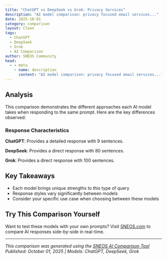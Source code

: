 ```yaml
---
title: "ChatGPT vs DeepSeek vs Grok: Privacy Services"
description: "AI model comparison: privacy focused email services..."
date: 2025-10-01
category: comparison
layout: Clean
tags:
  - ChatGPT
  - DeepSeek
  - Grok
  - AI Comparison
author: SNEOS Community
head:
  - - meta
    - name: description
      content: "AI model comparison: privacy focused email services..."
---
```


<ChatComparison
  title="ChatGPT vs DeepSeek vs Grok: Privacy Services"
  prompt="privacy focused email services"
  :responses='{
    "ChatGPT": "Here are some privacy-focused email services known for protecting user data and offering enhanced security features:\n\n1. **Proton Mail**  \n   - End-to-end encryption  \n   - No personal information required to sign up  \n   - Open source  \n   - Based in Switzerland (strong privacy laws)  \n\n2. **Tutanota**  \n   - End-to-end encrypted email and calendar  \n   - Open source  \n   - No ads, no tracking  \n   - Based in Germany (strict GDPR compliance)  \n\n3. **Mailfence**  \n   - End-to-end encryption with OpenPGP  \n   - Digital signatures  \n   - Located in Belgium (privacy-friendly jurisdiction)  \n   - Integrated calendar, contacts, and documents  \n\n4. **Posteo**  \n   - Strong focus on privacy and sustainability  \n   - No personal data required at signup  \n   - Supports two-factor authentication (2FA)  \n   - Based in Germany  \n\n5. **CounterMail**  \n   - End-to-end encryption using OpenPGP  \n   - Focus on security: no logs, diskless web servers  \n   - Two-factor authentication  \n   - Based in Sweden  \n\n6. **StartMail**  \n   - Based on PGP encryption  \n   - Developed by the makers of StartPage search engine  \n   - Privacy-focused policies, based in the Netherlands  \n\n7. **Runbox**  \n   - Privacy-focused email service from Norway  \n   - Strong encryption and security features  \n   - No ads or tracking  \n\nEach of these services emphasizes privacy, security, and minimal data collection. When choosing one, consider features, pricing, ease of use, and jurisdiction.",
    "DeepSeek": "Of course. The demand for privacy-focused email services has grown significantly as people become more aware of data collection by large tech companies. These services prioritize user security, data ownership, and transparency over free, ad-supported models.\n\nHere is a breakdown of what to look for and a comparison of the leading privacy-focused email providers.\n\n### Key Features of a Privacy-Focused Email Service\n\nWhen evaluating these services, look for:\n\n1.  **End-to-End Encryption (E2EE):** This ensures that only you and the recipient can read the email content. The service provider cannot decrypt it. (Note: This typically only works when both parties use the same service or standard).\n2.  **Zero-Access Encryption:** The provider encrypts your data on their servers with a key they don\u0027t have. Even if they are compelled to hand over your data, they cannot decrypt it.\n3.  **Jurisdiction:** The country where the company is based determines its data protection laws. Services based in privacy-friendly countries (like Switzerland or Germany) are preferable.\n4.  **Open Source:** Publicly available code allows security experts to audit it for vulnerabilities, ensuring there are no hidden backdoors.\n5.  **No/Limited Data Logging:** They should collect minimal metadata (e.g., IP addresses) and be transparent about what they do log.\n6.  **Alias Support:** The ability to create disposable email aliases to protect your main email address from spam and data breaches.\n\n---\n\n### Top Privacy-Focused Email Services Compared\n\nHere are the most prominent players in the space:\n\n| Feature | **Proton Mail** | **Tutanota** | **Mailbox.org** | **StartMail** | **Skiff** |\n| :--- | :--- | :--- | :--- | :--- | :--- |\n| **Pricing Model** | Freemium / Paid | Freemium / Paid | Paid (\u20AC3/mo) | Paid | Freemium / Paid |\n| **Base Country** | **Switzerland** (strong privacy laws) | **Germany** (strong privacy laws) | **Germany** (strong privacy laws) | **Netherlands** (good privacy laws) | **Switzerland** (strong privacy laws) |\n| **Encryption** | Zero-Access, E2EE (between Proton users), PGP support | Zero-Access, E2EE (between Tutanota users), can password-protect emails to outsiders | Zero-Access, PGP support (can be automated) | Zero-Access, PGP support | Zero-Access, E2EE |\n| **Open Source** | **Yes** (client apps) | **Yes** (client apps) | Partially | No | **Yes** |\n| **Free Plan** | **Yes** (1 GB, 1 address) | **Yes** (1 GB, 1 alias) | **No** (30-day trial) | **No** (30-day trial) | **Yes** (10 GB, 4 aliases) |\n| **Key Strengths** | Most well-known, strong security, PGP compatibility, Proton ecosystem (Drive, VPN, Calendar). | Built-in E2EE for calendars, very affordable paid plans, simple interface. | Full email suite (calendar, contacts), uses standard IMAP/SMTP (with PGP). | User-friendly, from creators of StartPage search, one-click aliases. | Modern UI, generous free plan, includes Skiff Pages \u0026 Drive, Web3/crypto-friendly. |\n| **Potential Drawbacks** | Can be slower to develop new features, search is limited due to encryption. | Less flexible with external PGP, custom domain on paid plans only. | Not fully open source, interface can feel less modern. | No free plan, not open source. | Newer company, still building a long-term track record. |\n\n---\n\n### Detailed Provider Overview\n\n#### 1. Proton Mail\nOften considered the gold standard, Proton Mail was founded by CERN scientists with a focus on privacy.\n*   **Pros:** Excellent reputation, strong security model, transparent, part of a growing privacy ecosystem (Proton VPN, Drive, Calendar). The free plan is very capable for basic use.\n*   **Cons:** Advanced features like custom filters and more sophisticated search require a paid plan. Some find the mobile app experience less fluid than mainstream options.\n\n#### 2. Tutanota\nA strong competitor to Proton, Tutanota offers a streamlined and very secure experience.\n*   **Pros:** Extremely affordable premium plans. Includes an encrypted calendar even on free plans. The encryption is built-in and seamless for communicating with other Tutanota users.\n*   **Cons:** Its handling of external PGP is less straightforward than Proton\u0027s. The interface is simpler, which some may see as a pro or con.\n\n#### 3. Mailbox.org\nA privacy-focused service that takes a more traditional approach, ideal for those who need a full productivity suite.\n*   **Pros:** Offers a complete package (email, calendar, contacts, cloud storage) for a flat fee. Uses standard protocols (IMAP/SMTP) which works with any email client, while still offering PGP encryption. Great for businesses or users transitioning from Outlook/Gmail.\n*   **Cons:** No free plan, and the interface can feel a bit dated compared to others.\n\n#### 4. StartMail\nCreated by the team behind the private search engine StartPage, it emphasizes user-friendliness.\n*   **Pros:** Very easy to use, with a clean interface. Its one-click \u0022burner\u0022 email aliases are excellent for signing up to websites. Pay-per-year model for one user.\n*   **Cons:** No free plan and it is not open source, which is a downside for transparency purists.\n\n#### 5. Skiff\nA newer, modern contender that is quickly gaining popularity, especially in the Web3 and crypto communities.\n*   **Pros:** Beautiful and intuitive interface, very generous free plan (10 GB storage), includes encrypted file storage and a document editor. Strong commitment to being open source.\n*   **Cons:** As a newer company, it doesn\u0027t have the long-standing reputation of a service like Proton. Some may prefer a more established provider for their primary email.\n\n### Honorable Mentions\n\n*   **Posteo:** A German-based, eco-friendly provider that is very affordable and privacy-focused. It does not support custom domains, which is a deal-breaker for some.\n*   **FastMail:** A powerful email service focused on speed and excellent standards compliance (IMAP, JMAP). It is **not** E2EE, but it has a strong privacy policy and is based in Australia (a member of Five Eyes). It\u0027s best for those who prioritize features and speed over absolute encryption.\n\n### How to Choose the Right One for You\n\n*   **For Most People Starting Out:** Try the free plans from **Proton Mail** or **Skiff**. They give you a great feel for the service without commitment.\n*   **For Maximum Security and Reputation:** **Proton Mail** is the leader for a reason.\n*   **For a Full Productivity Suite (Calendar, Contacts):** **Tutanota** (encrypted) or **Mailbox.org** (PGP-based) are your best bets.\n*   **For Ease of Use and Disposable Aliases:** **StartMail** is designed for this.\n*   **For a Modern Interface and Generous Free Storage:** **Skiff** is an excellent choice.\n\n**Final Warning:** No service can provide E2EE when emailing someone using Gmail, Outlook, etc., unless you use complex PGP encryption externally. The primary benefit of these services is that they **protect your data at rest** and ensure your provider isn\u0027t mining your inbox for profit.",
    "Grok": "There are several privacy-focused email services that prioritize user security, encryption, and data protection. These services often avoid tracking, minimize data collection, and sometimes offer end-to-end encryption (E2EE) to ensure that only the sender and recipient can read the emails. Below is a list of some of the most popular privacy-focused email providers:\n\n### 1. ProtonMail\n   - **Key Features**:\n     - End-to-end encryption by default (for emails sent between ProtonMail users).\n     - Open-source encryption libraries.\n     - No personal information required to sign up (anonymous sign-up possible).\n     - Based in Switzerland, which has strong privacy laws.\n     - Does not log IP addresses or track users.\n   - **Free Plan**: 500 MB storage, 150 messages per day.\n   - **Paid Plans**: Start at $6.99/month for 5 GB storage and additional features like custom domains.\n   - **Best For**: Users looking for strong encryption and a user-friendly interface.\n   - **Website**: [proton.me/mail](https://proton.me/mail)\n\n### 2. Tutanota\n   - **Key Features**:\n     - End-to-end encryption for emails, contacts, and calendars (even for emails sent to non-Tutanota users via a secure link).\n     - Open-source codebase (except for some server-side components).\n     - No ads or tracking.\n     - Based in Germany, which has strict privacy regulations.\n     - Encrypts subject lines and attachments (unlike ProtonMail in some cases).\n   - **Free Plan**: 1 GB storage, limited to one user.\n   - **Paid Plans**: Start at \u20AC1/month for additional storage and features.\n   - **Best For**: Users who want full encryption, including subject lines, at a low cost.\n   - **Website**: [tutanota.com](https://tutanota.com)\n\n### 3. Mailbox.org\n   - **Key Features**:\n     - End-to-end encryption support (via OpenPGP or built-in tools).\n     - Based in Germany with strong privacy protections.\n     - Offers additional productivity tools like calendars, cloud storage, and video conferencing.\n     - No ads or tracking; data is stored securely.\n   - **Free Plan**: No free tier, but offers a 30-day free trial.\n   - **Paid Plans**: Start at \u20AC1/month for 2 GB email storage and additional features.\n   - **Best For**: Users who want a privacy-focused alternative to Gmail with extra tools.\n   - **Website**: [mailbox.org](https://mailbox.org)\n\n### 4. Posteo\n   - **Key Features**:\n     - End-to-end encryption support (via OpenPGP or browser-based encryption).\n     - Based in Germany with a strong focus on privacy and sustainability (runs on green energy).\n     - Anonymous sign-up (no personal data required).\n     - No ads or tracking.\n   - **Free Plan**: No free tier.\n   - **Paid Plans**: \u20AC1/month for 2 GB storage, with options to increase storage.\n   - **Best For**: Budget-conscious users who want basic, privacy-focused email.\n   - **Website**: [posteo.de](https://posteo.de)\n\n### 5. StartMail\n   - **Key Features**:\n     - End-to-end encryption via OpenPGP (manual setup required).\n     - Based in the Netherlands, with strong privacy laws.\n     - Allows sending encrypted emails to non-StartMail users with a password-protected link.\n     - No ads or tracking.\n   - **Free Plan**: No free tier, but offers a 7-day free trial.\n   - **Paid Plans**: Start at $59.95/year for 10 GB storage.\n   - **Best For**: Users who want a straightforward, privacy-focused email with a focus on security.\n   - **Website**: [startmail.com](https://www.startmail.com)\n\n### 6. Hushmail\n   - **Key Features**:\n     - End-to-end encryption for emails between Hushmail users or via a secure link for non-users.\n     - Based in Canada (subject to some government oversight, so less ideal than EU-based services).\n     - No ads in the premium version.\n     - Easy-to-use interface with built-in encryption.\n   - **Free Plan**: Limited free tier (Hushmail for Personal).\n   - **Paid Plans**: Start at $9.99/month for additional features.\n   - **Best For**: Users who prioritize ease of use over absolute privacy.\n   - **Website**: [hushmail.com](https://www.hushmail.com)\n\n### 7. CounterMail\n   - **Key Features**:\n     - End-to-end encryption with OpenPGP.\n     - Based in Sweden, with strong privacy protections.\n     - No server-side storage of decryption keys (keys are stored client-side).\n     - Anonymous sign-up and no IP logging.\n     - Diskless web servers to prevent data leaks.\n   - **Free Plan**: No free tier, but offers a 7-day free trial.\n   - **Paid Plans**: Start at $3.29/month for 4 GB storage.\n   - **Best For**: Advanced users who want maximum security and anonymity.\n   - **Website**: [countermail.com](https://countermail.com)\n\n### Key Considerations:\n- **Jurisdiction**: Choose a service based in a country with strong privacy laws (e.g., Switzerland or Germany). Avoid services in countries with heavy surveillance (e.g., under the Five Eyes alliance if you\u0027re highly privacy-conscious).\n- **Encryption**: Look for end-to-end encryption by default if you want maximum security. Some services require manual setup for E2EE.\n- **Open Source**: Open-source services allow independent audits of their code, increasing trust (e.g., ProtonMail and Tutanota).\n- **Anonymity**: Some services allow anonymous sign-up without personal information, which is ideal for maximum privacy.\n- **Cost**: Many privacy-focused email services are paid, as they don\u2019t rely on ads or data monetization to sustain operations.\n\n### Recommendation:\nIf you\u0027re new to privacy-focused email, **ProtonMail** and **Tutanota** are the most user-friendly and widely trusted options. For advanced users or those seeking maximum anonymity, consider **CounterMail**. Always assess your specific needs (e.g., storage, budget, or additional features like calendars) when choosing a service."
  }'
  published-date="15:55"
/>

## Analysis

This comparison demonstrates the different approaches each AI model takes when responding to the same prompt. Here are the key differences observed:

### Response Characteristics

**ChatGPT**: Provides a detailed response with 9 sentences. 

**DeepSeek**: Provides a direct response with 80 sentences. 

**Grok**: Provides a direct response with 100 sentences. 

## Key Takeaways

- Each model brings unique strengths to this type of query
- Response styles vary significantly between models
- Consider your specific use case when choosing between these models

## Try This Comparison Yourself

Want to test these models with your own prompts? Visit [SNEOS.com](https://sneos.com) to compare AI responses side-by-side in real-time.

---

*This comparison was generated using the [SNEOS AI Comparison Tool](https://sneos.com)*
*Published: October 01, 2025 | Models: ChatGPT, DeepSeek, Grok*
